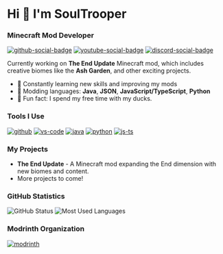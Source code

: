 # Hi 👋 I'm SoulTrooper

### Minecraft Mod Developer

[![github-social-badge](https://img.shields.io/github/stars/xSoulTrooper?style=for-the-badge&logo=github&logoColor=%23ffffff&label=GitHub&labelColor=%234b0082&color=%231f1f1f&link=https%3A%2F%2Fgithub.com%2FKaisoneo)](https://github.com/xSoulTrooper)
[![youtube-social-badge](https://img.shields.io/youtube/channel/subscribers/UC7DdmXgZY6xBt352O7xME7A?style=for-the-badge&logo=youtube&logoColor=%23ffffff&label=YouTube&labelColor=%234b0082&color=%231f1f1f&link=https%3A%2F%2Fyoutube.com%2F%40kaisode%3Fsi%3D-akqU2LLdCHg3z-D)](https://youtube.com/@SoulTrooper?si=-akqU2LLdCHg3z-D)
[![discord-social-badge](https://img.shields.io/discord/1289901579339698187?style=for-the-badge&logo=Discord&logoColor=%23ffffff&label=Discord&labelColor=%234b0082&color=%231f1f1f&link=https%3A%2F%2Fdiscord.gg%2FAQmdSpcYGc)](https://discord.gg/AQmdSpcYGc)

Currently working on **The End Update** Minecraft mod, which includes creative biomes like the **Ash Garden**, and other exciting projects.

- 🌱 Constantly learning new skills and improving my mods
- 🔨 Modding languages: **Java**, **JSON**, **JavaScript/TypeScript**, **Python**
- 🦆 Fun fact: I spend my free time with my ducks.

### Tools I Use

[![github](https://cdn.jsdelivr.net/npm/@intergrav/devins-badges@3.2.0/assets/compact-minimal/available/github_vector.svg)](https://github.com/)
[![vs-code](https://camo.githubusercontent.com/117d2358c2e3294a00b5baa6408372971a7e0164ae0a6a8e526fa49821799062/68747470733a2f2f6c69656f6e73747564696f732e6769746875622e696f2f6173736574732f76312f62616467652f636f6d706163742d6d696e696d616c2f7376672f7673636f6469756d2e737667)](https://code.visualstudio.com/)
[![java](https://cdn.jsdelivr.net/npm/@intergrav/devins-badges@3/assets/compact-minimal/built-with/java_vector.svg)](https://www.java.com/en/)
[![python](https://cdn.jsdelivr.net/npm/@intergrav/devins-badges@3/assets/compact-minimal/built-with/python_vector.svg)](https://www.python.org/)
[![js-ts](https://cdn.jsdelivr.net/npm/@intergrav/devins-badges@3/assets/compact-minimal/built-with/javascript_vector.svg)](https://www.javascript.com/)

### My Projects

- **The End Update** - A Minecraft mod expanding the End dimension with new biomes and content.
- More projects to come!

### GitHub Statistics

![GitHub Status](https://github-readme-stats.vercel.app/api?username=xSoulTrooper&show_icons=true&locale=en&title_color=4b0082&bg_color=11111d&text_color=ffffff&icon_color=4b0082&border_color=000)
![Most Used Languages](https://github-readme-stats.vercel.app/api/top-langs?username=xSoulTrooper&locale=en&layout=compact&title_color=4b0082&bg_color=11111d&text_color=ffffff&icon_color=4b0082&border_color=000)

### Modrinth Organization

[![modrinth](https://img.shields.io/badge/modrinth-555555?style=for-the-badge&logo=modrinth&logoColor=white)](https://modrinth.com/organization/creakling)
